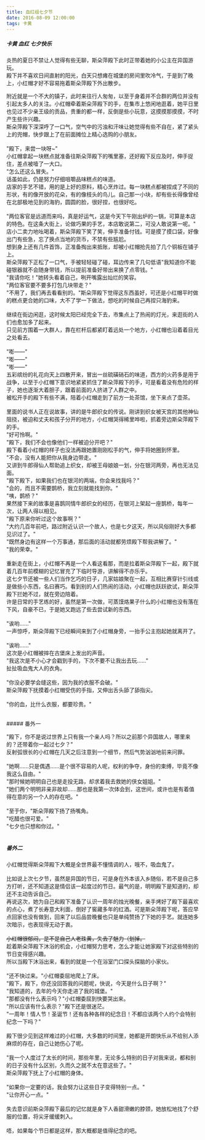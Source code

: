 ```yaml
---
title: 血红组七夕节
date: 2016-08-09 12:00:00
tags: 卡黄
---
```


##### 卡黄 血红 七夕快乐

炎热的夏日不禁让人觉得有些无聊，斯朵萍殿下此时正带着她的小公主在异国游玩。  
殿下并不喜欢日间直射的阳光，白天只想瘫在城堡的房间里吹冷气，于是到了晚上，小红帽才好不容易拖着斯朵萍殿下外出散步。  
<!-- more -->
附近就是一个不大的镇子，此时来往行人匆匆，以至于身着并不合群的两位并没有引起太多人的关注。小红帽牵着斯朵萍殿下的手，在集市上悠闲地逛着，她平日里也见过不少亲王级的贡品，贵重的都一样，反倒是些小玩意，这摸摸那摸摸，不时产生些许兴趣。  
斯朵萍殿下深深呼了一口气，空气中的污浊和汗味让她觉得有些不自在，紧了紧头上的兜帽，快步跟上了在前面摊位上精心选购的小朋友。  
<br>
"殿下，来尝一块呀~"  
小红帽拿起一块糕点就准备往斯朵萍殿下的嘴里塞，还好殿下反应及时，伸手捉住，差点被噎了一大口。  
"怎么还这么冒失。"  
话虽如此，仍是努力仔细咀嚼品味糕点的味道。  
店家的手艺不错，用的是上好的原料，精心烹炸过。每一块糕点都被捏成了不同的形状，有的像开放的花朵，有的像枝头的鸟儿。自己那一小块，却有些长得像曾经在北部极地见到的海豹，圆圆的脸，很好捏，也很好吃。  
<br>
"两位客官是远道而来吗，真是好运气，这是今天下午刚出炉的一锅，可算是本店的特色。在这条大街上，论做巧果的手艺，本店敢说第二，可没人敢说第一呢。"  
店小二卖力地吆喝着，斯朵萍殿下笑了笑，伸手准备付钱。可是摸了摸口袋，好像出门有些急，忘了换点当地的货币，不禁有些尴尬。  
想到身上还有几件首饰，正准备掏出来抵账，却被小红帽抢先拍了几个铜板在铺子上。  
斯朵萍殿下正松了一口气，手被轻轻碰了碰，耳边传来了几句低语"我知道你不能碰银器就不会随身带钱，所以提前准备好带出来换了点零钱。"  
"我请你吃！"她转头看着自己，咧开嘴露出灿烂的笑容。  
"两位客官要不要多打包几块带走？"  
"不用了，我们再去看看别的。"斯朵萍殿下觉得这东西虽好，可还是小红帽平时做的糕点更合她的口味，大不了学一下做法，想吃的时候自己再捏只海豹来。  
<br>
继续在街边闲逛，这时候太阳已经完全下去，市集点上了热闹的灯光，来逛街的人们也愈加多了起来。  
只见前方围着一大群人，靠在栏杆后都紧盯着远处一个地方，小红帽也沿着着目光之处看去。  
<br>
"嘭——"  
"嘭——"  
"嘭——"  
五彩缤纷的礼花向天上四散开来，冒出一丝硫磺硝石的味道，西方的火药多是用于战争，以至于小红帽下意识地紧紧抓住了斯朵萍殿下的手，可是看着没有危险的样子，她也逐渐大着胆子，跟着前面的人挤进了人群之中。  
被松开手的殿下有些不满，陪着小红帽走到了前方一处茶馆，坐下来点了壶茶。  
<br>
里面的说书人正在说故事，讲的是牛郎织女的传说。刚讲到织女被天宫的其他神仙阻挠，被迫和丈夫和孩子分开的地方，小红帽哭得稀里哗啦，抓着旁边斯朵萍殿下的手。  
"好可怜啊。"  
"殿下，我们不会也像他们一样被迫分开吧？"  
殿下看着小红帽的样子也没法再跟她置刚刚松手的气，伸手将她圈到怀里。  
"不会，没有人能把你从我身边带走。"  
又讲到牛郎得仙人帮助追上织女，却被王母娘娘一划，分在银河两旁，再也无法见面。  
"殿下殿下，如果我们也在银河的两端，你会来找我吗？"  
"会的，而且不需要鹊桥，我立刻就能找到你。"  
"咦，鹊桥？"  
果然接下来的故事是喜鹊同情牛郎织女的经历，在银河上架起一座鹊桥，每年一次，让两人得以相见。  
"殿下原来你听过这个故事啊？"  
"大约几百年前吧，路过附近认识一个故人，也是七夕这天，所以风俗刚好大多都见识过了。"  
"既然身边有这样一个万事通，那后面的活动就都劳烦殿下帮我讲解了。"  
"我的荣幸。"  
<br>
重新走在街上，小红帽不再是一个人看这看那，而是拉着斯朵萍殿下一起，殿下就着几百年前模糊的记忆冒充了下临时导游，讲解得不亦乐乎。  
这七夕节还被一些人们当作乞巧的日子，几家姑娘聚在一起，互相比赛穿针引线或是做些小东西，名曰赛巧。看到别的人们热闹的活动，小红帽也跃跃欲试，斯朵萍殿下拦她不过，就在旁边陪着。  
许是日常的手艺练的好，虽然是第一次做，可蒸馍烙果子什么的小红帽也没有落在下风，自豪不已，于是她又跑远了些去尝试新的东西。  
<br>
"诶哟……"  
一声惊呼，斯朵萍殿下已经瞬间来到了小红帽身旁，一抬手公主抱起她就离开了。  
<br>
"诶哟……"  
这次是小红帽被摔在古堡床上发出的声音。  
"我这次是不小心才会戳到手的，下次不要不让我出去玩……"  
扯扯吸血鬼大人的衣角。  
<br>
"你没必要学会缝这些，因为我的衣服不会破。"  
斯朵萍殿下抚摸着小红帽受伤的手指，又伸出舌头舔了舔指尖。  
<br>
"你的血，比什么衣服，都要珍贵。"  

<br>
##### 番外一  

"殿下，你不是说过世界上只有我一个亲人吗？所以之前那个异国故人，哪里来的？还带着你一起过七夕？"  
反射弧很长的小红帽在几天之后注意到一个细节，然后气势汹汹地前来问罪。  
<br>
"她啊……只是偶遇……是个很不容易的人呢，权利的争夺，身份的束缚，毕竟不像我这么自由。"  
"那时候她明明自己也是走投无路，却求着我去救她的侠女姐姐。"  
"她们两个明明非亲非故却……那也是我第一次体会到，这世间，或许也是有着值得在意的另一个人的存在吧。"  
<br>
"至于你，"斯朵萍殿下扬了扬嘴角。  
"吃醋也很可爱。"  
"七夕也只想和你过。"  
<br>

##### 番外二

小红帽觉得斯朵萍殿下大概是全世界最不懂情调的人，哦不，吸血鬼了。  
<br>
比如说上次七夕节，虽然是异国的节日，可是身在外本该入乡随俗，若不是自己多方打听，还不知道这是情侣该一起度过的节日。最气的是，明明殿下是知道的，却还不主动告诉自己。  
再说这次，她为自己和殿下准备了认识一周年的烛光晚餐，亲手烤好了殿下最喜欢的点心，煮了长寿意大利面，倒好了窖藏多年的红酒。可是斯朵萍殿下呢，答应早点回家也没有做到，回来了以后品尝晚餐也只是单纯赞扬了下她的手艺。就连她多次暗示，也表现得无动于衷。  
<br>
<del>小红帽很郁闷，是不是自己人老珠黄，失去了魅力（划掉。</del>
<br>
趁着斯朵萍殿下沐浴的机会，小红帽努力思考，怎么才能让她家殿下对这些特别的节日变得感兴趣。  
所以当殿下沐浴出来，看到的就是一个在浴室门口探头探脑的小家伙。  
<br>
"还不快过来。"小红帽委屈地爬上了床。  
"殿下，殿下，你还没回答我的问题呢，快说，今天是什么日子啊？"  
"我知道的，去年的今天你走进了我的城堡。"  
"那都没有什么表示吗？"小红帽委屈到快要哭出来。  
"所以应该有什么表示？"殿下还是很迷茫。  
"一周年！情人节！圣诞节！还有各种各样的纪念日！不都应该两个人约个会特别纪念一下吗？"  
<br>
殿下很少见到这样难过的小红帽，大多数的时间里，她都是开朗快乐从不给别人添麻烦的存在，自己让她伤心了呢。  
<br>
"我一个人度过了太长的时间，那些年里，无论多么特别的日子对我来说，都和别的日子没有什么区别，久而久之就不太在意这些了。"  
斯朵萍殿下抚上了小红帽的身体。  
<br>
"如果你一定要的话，我会努力让这些日子变得特别一点。"  
"让你开心一点。"  
<br>
失去意识前斯朵萍殿下最后的记忆就是身下人香甜滑嫩的脖颈，她放松地找了个舒服的位置，将尖牙缓缓刺入。  
<br>
唔，如果每个节日都是这样，那大概都是值得纪念的吧。  
<br><br>